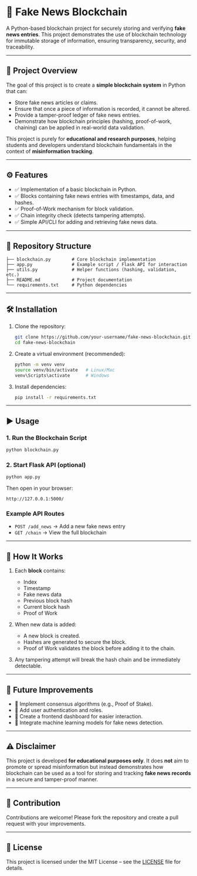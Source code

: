 # 📰 Fake News Blockchain

A Python-based blockchain project for securely storing and verifying **fake news entries**.
This project demonstrates the use of blockchain technology for immutable storage of information, ensuring transparency, security, and traceability.

---

## 🚀 Project Overview

The goal of this project is to create a **simple blockchain system** in Python that can:

* Store fake news articles or claims.
* Ensure that once a piece of information is recorded, it cannot be altered.
* Provide a tamper-proof ledger of fake news entries.
* Demonstrate how blockchain principles (hashing, proof-of-work, chaining) can be applied in real-world data validation.

This project is purely for **educational and research purposes**, helping students and developers understand blockchain fundamentals in the context of **misinformation tracking**.

---

## ⚙️ Features

* ✅ Implementation of a basic blockchain in Python.
* ✅ Blocks containing fake news entries with timestamps, data, and hashes.
* ✅ Proof-of-Work mechanism for block validation.
* ✅ Chain integrity check (detects tampering attempts).
* ✅ Simple API/CLI for adding and retrieving fake news data.

---

## 📂 Repository Structure

```
├── blockchain.py        # Core blockchain implementation
├── app.py               # Example script / Flask API for interaction
├── utils.py             # Helper functions (hashing, validation, etc.)
├── README.md            # Project documentation
└── requirements.txt     # Python dependencies
```

---

## 🛠️ Installation

1. Clone the repository:

   ```bash
   git clone https://github.com/your-username/fake-news-blockchain.git
   cd fake-news-blockchain
   ```

2. Create a virtual environment (recommended):

   ```bash
   python -m venv venv
   source venv/bin/activate   # Linux/Mac
   venv\Scripts\activate      # Windows
   ```

3. Install dependencies:

   ```bash
   pip install -r requirements.txt
   ```

---

## ▶️ Usage

### 1. Run the Blockchain Script

```bash
python blockchain.py
```

### 2. Start Flask API (optional)

```bash
python app.py
```

Then open in your browser:

```
http://127.0.0.1:5000/
```

### Example API Routes

* `POST /add_news` → Add a new fake news entry
* `GET /chain` → View the full blockchain

---

## 📖 How It Works

1. Each **block** contains:

   * Index
   * Timestamp
   * Fake news data
   * Previous block hash
   * Current block hash
   * Proof of Work

2. When new data is added:

   * A new block is created.
   * Hashes are generated to secure the block.
   * Proof of Work validates the block before adding it to the chain.

3. Any tampering attempt will break the hash chain and be immediately detectable.

---

## 🎯 Future Improvements

* 🔹 Implement consensus algorithms (e.g., Proof of Stake).
* 🔹 Add user authentication and roles.
* 🔹 Create a frontend dashboard for easier interaction.
* 🔹 Integrate machine learning models for fake news detection.

---

## ⚠️ Disclaimer

This project is developed **for educational purposes only**.
It does **not** aim to promote or spread misinformation but instead demonstrates how blockchain can be used as a tool for storing and tracking **fake news records** in a secure and tamper-proof manner.

---

## 🤝 Contribution

Contributions are welcome! Please fork the repository and create a pull request with your improvements.

---

## 📜 License

This project is licensed under the MIT License – see the [LICENSE](LICENSE) file for details.

